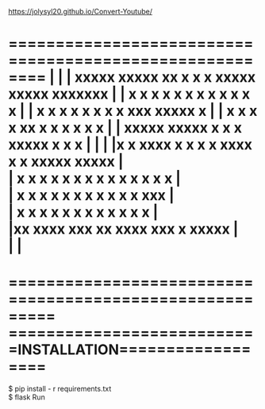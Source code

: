 https://jolysyl20.github.io/Convert-Youtube/


========================================================
|                                                       |
| xxxxx xxxxx xx   x x       x xxxxx xxxxx  xxxxxxx     |
| x     x   x x x  x  x     x  x     x   x     x        |
| x     x   x x  x x   x   x   xxx   xxxxx     x        |
| x     x   x x   xx    x x    x     x  x      x        |
| xxxxx xxxxx x    x     x     xxxxx x    x    x        |
|														|
|x    x xxxx x   x  x   x xxxx x   x xxxxx xxxxx        |              
|  x x  x  x x   x   x x  x  x x   x   x   x            |                                        
|   x   x  x x   x    x   x  x x   x   x   xxx          |   
|  x    x  x x   x   x    x  x x   x   x   x            |                      
|xx     xxxx  xxx  xx     xxxx  xxx    x   xxxxx        |                                                   
|                                                       |                    
=======================================================                                                                                                   

=========================================================
===========================INSTALLATION==================
=========================================================

 $ pip install - r requirements.txt  
 $ flask Run
                                                                                                   
                                                                                                   
                                                                                                   
                                                                                                   
                                                                                                   
                                                                                                   
                                                                                                   

